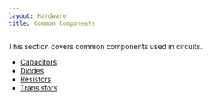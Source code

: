 ```yaml
---
layout: Hardware
title: Common Components
---
```


This section covers common components used in circuits.

* [Capacitors](Capacitors)
* [Diodes](Diodes)
* [Resistors](Resistors)
* [Transistors](Transistors)
